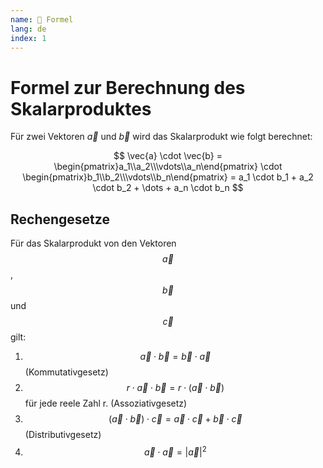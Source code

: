 ```yaml
---
name: 🔖 Formel
lang: de
index: 1
---
```


# Formel zur Berechnung des Skalarproduktes

Für zwei Vektoren $\vec{a}$ und $\vec{b}$ wird das Skalarprodukt wie folgt berechnet:

$$ \vec{a} \cdot \vec{b} = \begin{pmatrix}a_1\\a_2\\\vdots\\a_n\end{pmatrix} \cdot \begin{pmatrix}b_1\\b_2\\\vdots\\b_n\end{pmatrix} = a_1 \cdot b_1 + a_2 \cdot b_2 + \dots + a_n \cdot b_n $$

## Rechengesetze

Für das Skalarprodukt von den Vektoren $$ \vec{a} $$, $$ \vec{b} $$ und $$ \vec{c} $$ gilt:

1. $$ \vec{a} \cdot \vec{b} = \vec{b} \cdot \vec{a} $$ (Kommutativgesetz)
2. $$ r \cdot \vec{a} \cdot \vec{b} = r \cdot (\vec{a} \cdot \vec{b}) $$ für jede reele Zahl r. (Assoziativgesetz)
3. $$ (\vec{a} \cdot \vec{b}) \cdot \vec{c} = \vec{a} \cdot \vec{c} + \vec{b} \cdot \vec{c} $$ (Distributivgesetz)
4. $$ \vec{a} \cdot \vec{a} = |\vec{a}|^2 $$
